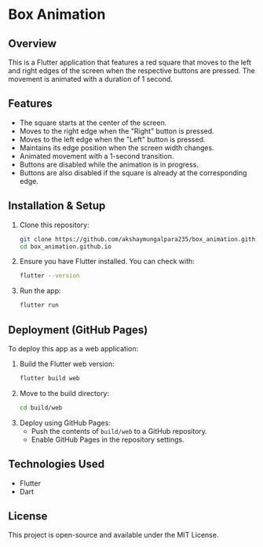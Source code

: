 # Box Animation

## Overview
This is a Flutter application that features a red square that moves to the left and right edges of the screen when the respective buttons are pressed. The movement is animated with a duration of 1 second.

## Features
- The square starts at the center of the screen.
- Moves to the right edge when the "Right" button is pressed.
- Moves to the left edge when the "Left" button is pressed.
- Maintains its edge position when the screen width changes.
- Animated movement with a 1-second transition.
- Buttons are disabled while the animation is in progress.
- Buttons are also disabled if the square is already at the corresponding edge.

## Installation & Setup
1. Clone this repository:
   ```sh
   git clone https://github.com/akshaymungalpara235/box_animation.github.io.git
   cd box_animation.github.io
   ```
2. Ensure you have Flutter installed. You can check with:
   ```sh
   flutter --version
   ```
3. Run the app:
   ```sh
   flutter run
   ```

## Deployment (GitHub Pages)
To deploy this app as a web application:
1. Build the Flutter web version:
   ```sh
   flutter build web
   ```
2. Move to the build directory:
   ```sh
   cd build/web
   ```
3. Deploy using GitHub Pages:
    - Push the contents of `build/web` to a GitHub repository.
    - Enable GitHub Pages in the repository settings.

## Technologies Used
- Flutter
- Dart

## License
This project is open-source and available under the MIT License.

